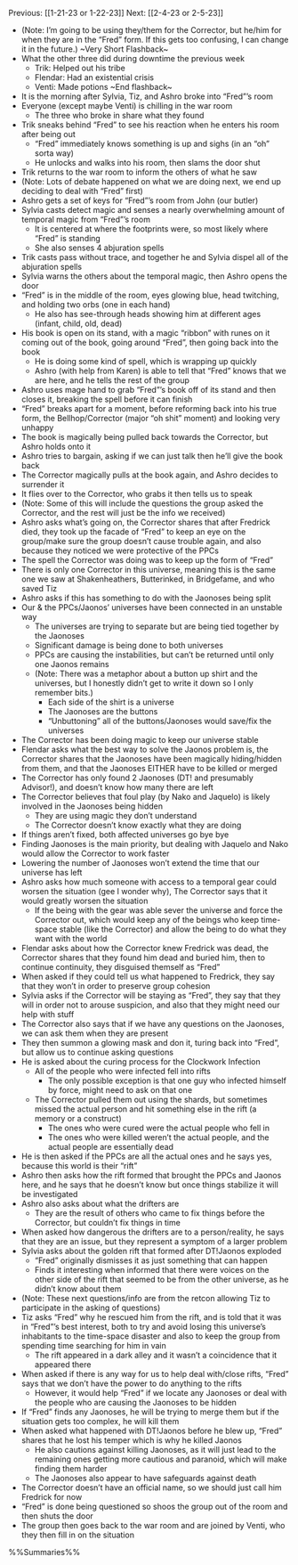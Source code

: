 Previous: [[1-21-23 or 1-22-23]]
Next: [[2-4-23 or 2-5-23]]

- (Note: I’m going to be using they/them for the Corrector, but he/him for when they are in the “Fred” form. If this gets too confusing, I can change it in the future.)
~Very Short Flashback~
- What the other three did during downtime the previous week
	- Trik: Helped out his tribe
	- Flendar: Had an existential crisis
	- Venti: Made potions
~End flashback~
- It is the morning after Sylvia, Tiz, and Ashro broke into “Fred”’s room
- Everyone (except maybe Venti) is chilling in the war room
	- The three who broke in share what they found
- Trik sneaks behind “Fred” to see his reaction when he enters his room after being out
	- “Fred” immediately knows something is up and sighs (in an “oh” sorta way)
	- He unlocks and walks into his room, then slams the door shut
- Trik returns to the war room to inform the others of what he saw
- (Note: Lots of debate happened on what we are doing next, we end up deciding to deal with “Fred” first)
- Ashro gets a set of keys for “Fred”’s room from John (our butler) 
- Sylvia casts detect magic and senses a nearly overwhelming amount of temporal magic from “Fred”’s room
	- It is centered at where the footprints were, so most likely where “Fred” is standing
	- She also senses 4 abjuration spells
- Trik casts pass without trace, and together he and Sylvia dispel all of the abjuration spells
- Sylvia warns the others about the temporal magic, then Ashro opens the door
- “Fred” is in the middle of the room, eyes glowing blue, head twitching, and holding two orbs (one in each hand)
	- He also has see-through heads showing him at different ages (infant, child, old, dead)
- His book is open on its stand, with a magic “ribbon” with runes on it coming out of the book, going around “Fred”, then going back into the book
	- He is doing some kind of spell, which is wrapping up quickly
	- Ashro (with help from Karen) is able to tell that “Fred” knows that we are here, and he tells the rest of the group
- Ashro uses mage hand to grab “Fred”’s book off of its stand and then closes it, breaking the spell before it can finish
- “Fred” breaks apart for a moment, before reforming back into his true form, the Bellhop/Corrector (major “oh shit” moment) and looking very unhappy
- The book is magically being pulled back towards the Corrector, but Ashro holds onto it
- Ashro tries to bargain, asking if we can just talk then he’ll give the book back
- The Corrector magically pulls at the book again, and Ashro decides to surrender it
- It flies over to the Corrector, who grabs it then tells us to speak
- (Note: Some of this will include the questions the group asked the Corrector, and the rest will just be the info we received)
- Ashro asks what’s going on, the Corrector shares that after Fredrick died, they took up the facade of “Fred” to keep an eye on the group/make sure the group doesn’t cause trouble again, and also because they noticed we were protective of the PPCs
- The spell the Corrector was doing was to keep up the form of “Fred”
- There is only one Corrector in this universe, meaning this is the same one we saw at Shakenheathers, Butterinked, in Bridgefame, and who saved Tiz
- Ashro asks if this has something to do with the Jaonoses being split
- Our & the PPCs/Jaonos’ universes have been connected in an unstable way
	- The universes are trying to separate but are being tied together by the Jaonoses
	- Significant damage is being done to both universes
	- PPCs are causing the instabilities, but can’t be returned until only one Jaonos remains
	- (Note: There was a metaphor about a button up shirt and the universes, but I honestly didn’t get to write it down so I only remember bits.)
		- Each side of the shirt is a universe
		- The Jaonoses are the buttons
		- “Unbuttoning” all of the buttons/Jaonoses would save/fix the universes
- The Corrector has been doing magic to keep our universe stable
- Flendar asks what the best way to solve the Jaonos problem is, the Corrector shares that the Jaonoses have been magically hiding/hidden from them, and that the Jaonoses EITHER have to be killed or merged
- The Corrector has only found 2 Jaonoses (DT! and presumably Advisor!), and doesn’t know how many there are left
- The Corrector believes that foul play (by Nako and Jaquelo) is likely involved in the Jaonoses being hidden
	- They are using magic they don’t understand
	- The Corrector doesn’t know exactly what they are doing
- If things aren’t fixed, both affected universes go bye bye
- Finding Jaonoses is the main priority, but dealing with Jaquelo and Nako would allow the Corrector to work faster
- Lowering the number of Jaonoses won’t extend the time that our universe has left
- Ashro asks how much someone with access to a temporal gear could worsen the situation (gee I wonder why), The Corrector says that it would greatly worsen the situation
	- If the being with the gear was able sever the universe and force the Corrector out, which would keep any of the beings who keep time-space stable (like the Corrector) and allow the being to do what they want with the world 
- Flendar asks about how the Corrector knew Fredrick was dead, the Corrector shares that they found him dead and buried him, then to continue continuity, they disguised themself as “Fred”
- When asked if they could tell us what happened to Fredrick, they say that they won’t in order to preserve group cohesion
- Sylvia asks if the Corrector will be staying as “Fred”, they say that they will in order not to arouse suspicion, and also that they might need our help with stuff
- The Corrector also says that if we have any questions on the Jaonoses, we can ask them when they are present
- They then summon a glowing mask and don it, turing back into “Fred”, but allow us to continue asking questions
- He is asked about the curing process for the Clockwork Infection
	- All of the people who were infected fell into rifts
		- The only possible exception is that one guy who infected himself by force, might need to ask on that one
	- The Corrector pulled them out using the shards, but sometimes missed the actual person and hit something else in the rift (a memory or a construct)
		- The ones who were cured were the actual people who fell in
		- The ones who were killed weren’t the actual people, and the actual people are essentially dead
- He is then asked if the PPCs are all the actual ones and he says yes, because this world is their “rift”
- Ashro then asks how the rift formed that brought the PPCs and Jaonos here, and he says that he doesn’t know but once things stabilize it will be investigated
- Ashro also asks about what the drifters are
	- They are the result of others who came to fix things before the Corrector, but couldn’t fix things in time
- When asked how dangerous the drifters are to a person/reality, he says that they are an issue, but they represent a symptom of a larger problem
- Sylvia asks about the golden rift that formed after DT!Jaonos exploded
	- “Fred” originally dismisses it as just something that can happen
	- Finds it interesting when informed that there were voices on the other side of the rift that seemed to be from the other universe, as he didn’t know about them
- (Note: These next questions/info are from the retcon allowing Tiz to participate in the asking of questions)
- Tiz asks “Fred” why he rescued him from the rift, and is told that it was in “Fred”’s best interest, both to try and avoid losing this universe’s inhabitants to the time-space disaster and also to keep the group from spending time searching for him in vain
	- The rift appeared in a dark alley and it wasn’t a coincidence that it appeared there
- When asked if there is any way for us to help deal with/close rifts, “Fred” says that we don’t have the power to do anything to the rifts
	- However, it would help “Fred” if we locate any Jaonoses or deal with the people who are causing the Jaonoses to be hidden
- If “Fred” finds any Jaonoses, he will be trying to merge them but if the situation gets too complex, he will kill them
- When asked what happened with DT!Jaonos before he blew up, “Fred” shares that he lost his temper which is why he killed Jaonos
	- He also cautions against killing Jaonoses, as it will just lead to the remaining ones getting more cautious and paranoid, which will make finding them harder
	- The Jaonoses also appear to have safeguards against death
- The Corrector doesn’t have an official name, so we should just call him Fredrick for now
- “Fred” is done being questioned so shoos the group out of the room and then shuts the door
- The group then goes back to the war room and are joined by Venti, who they then fill in on the situation

%%Summaries%%